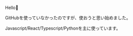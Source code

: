Hello🦄

GitHubを使っていなかったのですが、使おうと思い始めました。

Javascript/React/Typescript/Pythonを主に使っています。


<!---
HN6039940/HN6039940 is a ✨ special ✨ repository because its `README.md` (this file) appears on your GitHub profile.
You can click the Preview link to take a look at your changes.
--->
